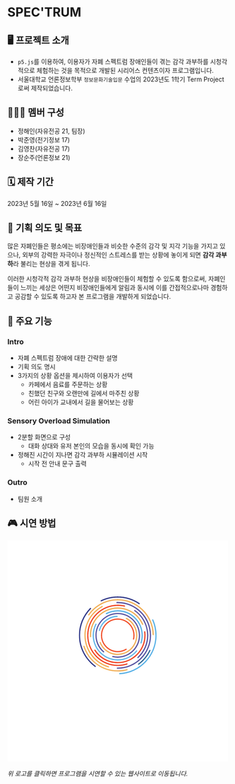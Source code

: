 # SPEC'TRUM

## 🖥️ 프로젝트 소개

- `p5.js`를 이용하여, 이용자가 자폐 스펙트럼 장애인들이 겪는 감각 과부하를 시청각적으로 체험하는 것을 목적으로 개발된 시리어스 컨텐츠이자 프로그램입니다.
- 서울대학교 언론정보학부 `정보문화기술입문` 수업의 2023년도 1학기 Term Project로써 제작되었습니다.

## 🧑🏼‍🚀 멤버 구성

- 정해인(자유전공 21, 팀장)
- 박준영(전기정보 17)
- 김영찬(자유전공 17)
- 장순주(언론정보 21)

## 🗓️ 제작 기간

2023년 5월 16일 ~ 2023년 6월 16일

## 🎯 기획 의도 및 목표

많은 자폐인들은 평소에는 비장애인들과 비슷한 수준의 감각 및 지각 기능을 가지고 있으나, 외부의 강력한 자극이나 정신적인 스트레스를 받는 상황에 놓이게 되면 **감각 과부하**라 불리는 현상을 겪게 됩니다.

이러한 시청각적 감각 과부하 현상을 비장애인들이 체험할 수 있도록 함으로써, 자폐인들이 느끼는 세상은 어떤지 비장애인들에게 알림과 동시에 이를 간접적으로나마 경험하고 공감할 수 있도록 하고자 본 프로그램을 개발하게 되었습니다.

## 📌 주요 기능

### Intro

- 자폐 스펙트럼 장애에 대한 간략한 설명
- 기획 의도 명시
- 3가지의 상황 옵션을 제시하여 이용자가 선택
  - 카페에서 음료를 주문하는 상황
  - 친했던 친구와 오랜만에 길에서 마주친 상황
  - 어린 아이가 교내에서 길을 물어보는 상황

### Sensory Overload Simulation

- 2분할 화면으로 구성
  - 대화 상대와 유저 본인의 모습을 동시에 확인 가능
- 정해진 시간이 지나면 감각 과부하 시뮬레이션 시작
  - 시작 전 안내 문구 출력

### Outro

- 팀원 소개

## 🎮 시연 방법

[![logo](assets/logo.png)](https://partlyjadedyouth.github.io/spectrum)

_위 로고를 클릭하면 프로그램을 시연할 수 있는 웹사이트로 이동됩니다._
